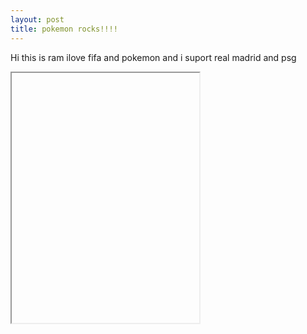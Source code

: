 ```yaml
---
layout: post
title: pokemon rocks!!!!
---
```

Hi this is ram ilove fifa and pokemon and i suport real madrid and psg
<iframe data-src='/p5/second' style='height: 400px'></iframe>
